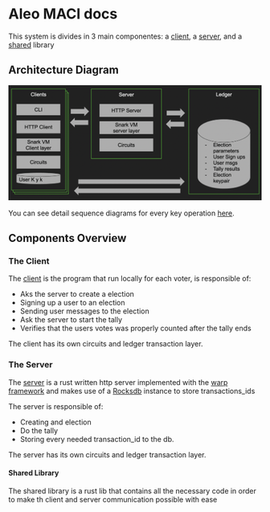 # Aleo MACI docs

This system is divides in 3 main componentes: a [client](../client), a [server](../server), and a [shared](../) library

## Architecture Diagram

![maci_aleo_Architecture](aleo_maci_overview.png)

You can see detail sequence diagrams for every key operation [here](aleo_maci_sequence_diagram.pdf).

## Components Overview

### The Client

The [client](../client) is the program that run locally for each voter, is responsible of:
- Aks the server to create a election
- Signing up a user to an election
- Sending user messages to the election
- Ask the server to start the tally
- Verifies that the users votes was properly counted after the tally ends

The client has its own circuits and ledger transaction layer.

### The Server

The [server](../server) is a rust written http server implemented with the [warp framework](https://github.com/seanmonstar/warp) and makes use of a [Rocksdb](https://github.com/facebook/rocksdb/) instance to store transactions_ids 

The server is responsible of:
- Creating and election
- Do the tally
- Storing every needed transaction_id to the db.

The server has its own circuits and ledger transaction layer.

#### Shared Library

The shared library is a rust lib that contains all the necessary code in order to make th client and server communication possible with ease
